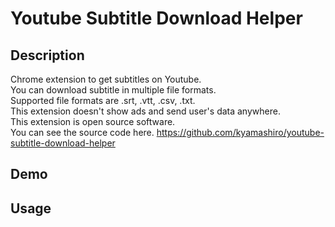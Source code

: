 Youtube Subtitle Download Helper
====

## Description
Chrome extension to get subtitles on Youtube.  
You can download subtitle in multiple file formats.  
Supported file formats are .srt, .vtt, .csv, .txt.  
This extension doesn't show ads and send user's data anywhere.  
This extension is open source software.  
You can see the source code here. https://github.com/kyamashiro/youtube-subtitle-download-helper

## Demo

## Usage
